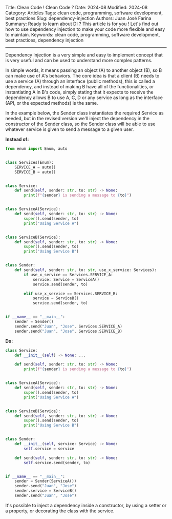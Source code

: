 Title: Clean Code ! Clean Code ?
Date: 2024-08
Modified: 2024-08
Category: Articles
Tags: clean code, programming, software development, best practices
Slug: dependency-injection
Authors: Juan José Farina
Summary: Ready to learn about DI ? This article is for you ! Let's find out how to use dependency injection to make your code more flexible and easy to maintain.
Keywords: clean code, programming, software development, best practices, dependency injection

---

Dependency Injection is a very simple and easy to implement concept that is very useful and can be used to understand more complex patterns.

In simple words, it means passing an object (A) to another object (B), so B can make use of A's behaviors. The core idea is that a client (B) needs to use a service (A) through an interface (public methods), this is called a dependency, and instead of making B have all of the functionalities, or instantiating A in B's code, simply stating that it expects to receive the dependency allows B to use A, C, D or any service as long as the interface (API, or the expected methods) is the same.

In the example below, the Sender class instantiates the required Service as needed, but in the revised version we'll inject the dependency in the constructor of the Sender class, so the Sender class will be able to use whatever service is given to send a message to a given user.

**Instead of:**

```python
from enum import Enum, auto


class Services(Enum):
    SERVICE_A = auto()
    SERVICE_B = auto()


class Service:
    def send(self, sender: str, to: str) -> None:
        print(f"{sender} is sending a message to {to}")


class ServiceA(Service):
    def send(self, sender: str, to: str) -> None:
        super().send(sender, to)
        print("Using Service A")


class ServiceB(Service):
    def send(self, sender: str, to: str) -> None:
        super().send(sender, to)
        print("Using Service B")


class Sender:
    def send(self, sender: str, to: str, use_x_service: Services):
        if use_x_service == Services.SERVICE_A:
            service: Service = ServiceA()
            service.send(sender, to)

        elif use_x_service == Services.SERVICE_B:
            service = ServiceB()
            service.send(sender, to)


if __name__ == "__main__":
    sender = Sender()
    sender.send("Juan", "Jose", Services.SERVICE_A)
    sender.send("Juan", "Jose", Services.SERVICE_B)
```

**Do:**

```python
class Service:
    def __init__(self) -> None: ...

    def send(self, sender: str, to: str) -> None:
        print(f"{sender} is sending a message to {to}")


class ServiceA(Service):
    def send(self, sender: str, to: str) -> None:
        super().send(sender, to)
        print("Using Service A")


class ServiceB(Service):
    def send(self, sender: str, to: str) -> None:
        super().send(sender, to)
        print("Using Service B")


class Sender:
    def __init__(self, service: Service) -> None:
        self.service = service

    def send(self, sender: str, to: str) -> None:
        self.service.send(sender, to)


if __name__ == "__main__":
    sender = Sender(ServiceA())
    sender.send("Juan", "Jose")
    sender.service = ServiceB()
    sender.send("Juan", "Jose")
```

It's possible to inject a dependency inside a constructor, by using a setter or a property, or decorating the class with the service.
